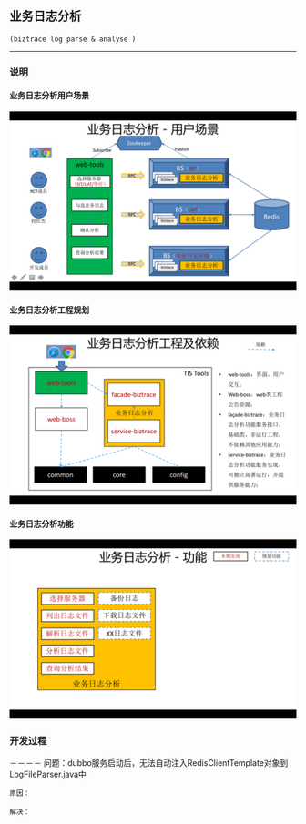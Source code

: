 ## 业务日志分析
	(biztrace log parse & analyse )
---

### 说明

#### 业务日志分析用户场景
![业务日志分析用户场景](readme/业务日志分析-用户场景.png)

#### 业务日志分析工程规划
![业务日志分析工程规划](readme/业务日志分析工程规划.png)

#### 业务日志分析功能
![业务日志分析功能](readme/业务日志分析功能.png)

### 开发过程

－－－－
	问题：dubbo服务启动后，无法自动注入RedisClientTemplate对象到LogFileParser.java中
	
	原因：
	
	解决：





